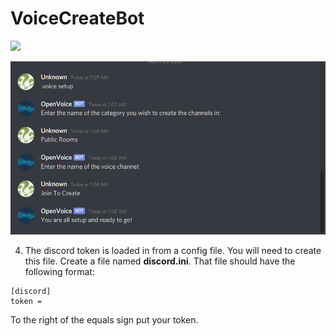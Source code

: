 # VoiceCreateBot

![](./doc/openvoice.gif)


![](./doc/Setup.png)



4. The discord token is loaded in from a config file. You will need to create this file. Create a file named **discord.ini**. That file should have the following format:
```
[discord]
token = 

```
To the right of the equals sign put your token.

